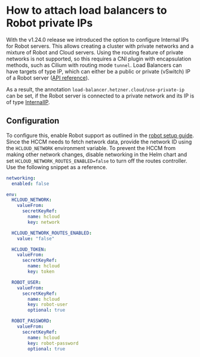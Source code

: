 # How to attach load balancers to Robot private IPs

With the v1.24.0 release we introduced the option to configure Internal IPs for Robot servers. This allows creating a cluster with private networks and a mixture of Robot and Cloud servers. Using the routing feature of private networks is not supported, so this requires a CNI plugin with encapsulation methods, such as Cilium with routing mode `tunnel`. Load Balancers can have targets of type IP, which can either be a public or private (vSwitch) IP of a Robot server ([API reference](https://docs.hetzner.cloud/#load-balancer-actions-add-target)).

As a result, the annotation `load-balancer.hetzner.cloud/use-private-ip` can be set, if the Robot server is connected to a private network and its IP is of type [InternalIP](https://kubernetes.io/docs/reference/node/node-status/#addresses).

## Configuration

To configure this, enable Robot support as outlined in the [robot setup guide](./robot.md). Since the HCCM needs to fetch network data, provide the network ID using the `HCLOUD_NETWORK` environment variable. To prevent the HCCM from making other network changes, disable networking in the Helm chart and set `HCLOUD_NETWORK_ROUTES_ENABLED=false` to turn off the routes controller. Use the following snippet as a reference.

```yaml
networking:
  enabled: false

env:
  HCLOUD_NETWORK:
    valueFrom:
      secretKeyRef:
        name: hcloud
        key: network

  HCLOUD_NETWORK_ROUTES_ENABLED:
    value: "false"

  HCLOUD_TOKEN:
    valueFrom:
      secretKeyRef:
        name: hcloud
        key: token

  ROBOT_USER:
    valueFrom:
      secretKeyRef:
        name: hcloud
        key: robot-user
        optional: true

  ROBOT_PASSWORD:
    valueFrom:
      secretKeyRef:
        name: hcloud
        key: robot-password
        optional: true
```
